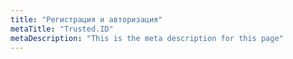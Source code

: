 ```yaml
---
title: "Регистрация и авторизация"
metaTitle: "Trusted.ID"
metaDescription: "This is the meta description for this page"
---
```


